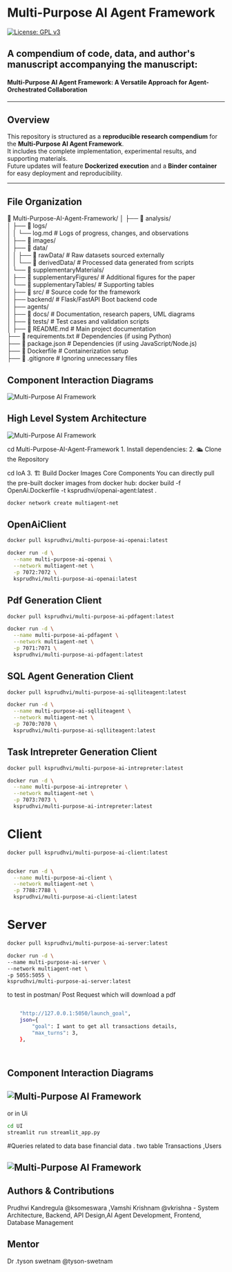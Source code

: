 # Multi-Purpose AI Agent Framework

[![License: GPL v3](https://img.shields.io/badge/License-GPLv3-blue.svg)](https://www.gnu.org/licenses/gpl-3.0)

## A compendium of code, data, and author's manuscript accompanying the manuscript:

#### Multi-Purpose AI Agent Framework: A Versatile Approach for Agent-Orchestrated Collaboration

---

## Overview
This repository is structured as a **reproducible research compendium** for the **Multi-Purpose AI Agent Framework**.  
It includes the complete implementation, experimental results, and supporting materials.  
Future updates will feature **Dockerized execution** and a **Binder container** for easy deployment and reproducibility.

---

## File Organization

📂 Multi-Purpose-AI-Agent-Framework/
│
├── 📁 analysis/  
│   ├── 📁 logs/  
│   │   └── log.md           # Logs of progress, changes, and observations  
│   ├── 📁 images/            
│   ├── 📁 data/  
│   │   ├── 📁 rawData/      # Raw datasets sourced externally  
│   │   └── 📁 derivedData/  # Processed data generated from scripts  
│   └── 📁 supplementaryMaterials/  
│       ├── 📁 supplementaryFigures/  # Additional figures for the paper  
│       └── 📁 supplementaryTables/   # Supporting tables  
│
├── 📁 src/                  # Source code for the framework  
│   ├── backend/             # Flask/FastAPI Boot backend code             
│   ├── agents/             
│
├── 📁 docs/                 # Documentation, research papers, UML diagrams  
│
├── 📁 tests/                # Test cases and validation scripts  
│
├── 📄 README.md             # Main project documentation  
├── 📄 requirements.txt      # Dependencies (if using Python)  
├── 📄 package.json          # Dependencies (if using JavaScript/Node.js)  
├── 📄 Dockerfile            # Containerization setup  
├── 📄 .gitignore            # Ignoring unnecessary files  



## Component Interaction Diagrams
![Multi-Purpose AI Framework](./images/component_diagram.png)


## High Level System Architecture
![Multi-Purpose AI Framework](./images/system_architecture.png)




cd Multi-Purpose-AI-Agent-Framework
1.
Install dependencies:
2. 🛳️ Clone the Repository

cd IoA
3. 🏗️ Build Docker Images
Core Components
You can directly pull the pre-built docker images from docker hub:
   docker build -f OpenAi.Dockerfile -t ksprudhvi/openai-agent:latest .

```bash
docker network create multiagent-net

```

## OpenAiClient


```bash
docker pull ksprudhvi/multi-purpose-ai-openai:latest

docker run -d \
  --name multi-purpose-ai-openai \
  --network multiagent-net \
  -p 7072:7072 \
  ksprudhvi/multi-purpose-ai-openai:latest

```
## Pdf Generation Client

```bash
docker pull ksprudhvi/multi-purpose-ai-pdfagent:latest

docker run -d \
  --name multi-purpose-ai-pdfagent \
  --network multiagent-net \
  -p 7071:7071 \
  ksprudhvi/multi-purpose-ai-pdfagent:latest

```

## SQL Agent  Generation Client

```bash
docker pull ksprudhvi/multi-purpose-ai-sqlliteagent:latest

docker run -d \
  --name multi-purpose-ai-sqlliteagent \
  --network multiagent-net \
  -p 7070:7070 \
  ksprudhvi/multi-purpose-ai-sqlliteagent:latest


```

## Task Intrepreter Generation Client

```bash
docker pull ksprudhvi/multi-purpose-ai-intrepreter:latest

docker run -d \
  --name multi-purpose-ai-intrepreter \
  --network multiagent-net \
  -p 7073:7073 \
  ksprudhvi/multi-purpose-ai-intrepreter:latest


```
# Client

```bash
docker pull ksprudhvi/multi-purpose-ai-client:latest


docker run -d \
  --name multi-purpose-ai-client \
  --network multiagent-net \
  -p 7788:7788 \
  ksprudhvi/multi-purpose-ai-client:latest
```
# Server
```bash
docker pull ksprudhvi/multi-purpose-ai-server:latest

docker run -d \
--name multi-purpose-ai-server \
--network multiagent-net \
-p 5055:5055 \
ksprudhvi/multi-purpose-ai-server:latest

```



to test in postman/ Post Request  which will download a pdf 
```bash

    "http://127.0.0.1:5050/launch_goal",
    json={
        "goal": I want to get all transactions details,
        "max_turns": 3,
    },




```
## Component Interaction Diagrams
![Multi-Purpose AI Framework](./images/responseLaunchGoal.png)
---
or in Ui 

```bash
cd UI
streamlit run streamlit_app.py
```
#Queries related to data base financial data . two table Transactions ,Users 

![Multi-Purpose AI Framework](./images/uiResponse.png)
---
## Authors & Contributions
Prudhvi Kandregula @ksomeswara ,Vamshi Krishnam @vkrishna - System Architecture, Backend, API Design,AI Agent Development, Frontend, Database Management
## Mentor 
Dr .tyson swetnam @tyson-swetnam
